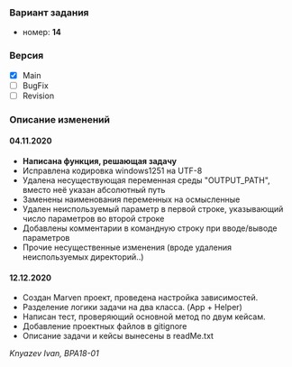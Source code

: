 
### Вариант задания
   - номер: **14**
   
### Версия
 - [x] Main
 - [ ] BugFix
 - [ ] Revision
 
### Описание изменений
#### 04.11.2020

- **Написана функция, решающая задачу**
- Исправлена кодировка windows1251 на UTF-8
- Удалена несуществующая переменная среды "OUTPUT_PATH", вместо неё указан абсолютный путь
- Заменены наименования переменных на осмысленные
- Удален неиспользуемый параметр в первой строке, указывающий число параметров во второй строке
- Добавлены комментарии в командную строку при вводе/выводе параметров
- Прочие несущественные изменения (вроде удаления неиспользуемых директорий..)

#### 12.12.2020

- Создан Marven проект, проведена настройка зависимостей. 
- Разделение логики задачи на два класса. (App + Helper)
- Написан тест, проверяющий основной метод по двум кейсам.
- Добавление проектных файлов в gitignore
- Описание задачи и кейсы вынесены в readMe.txt

*Knyazev Ivan, BPA18-01*
        
